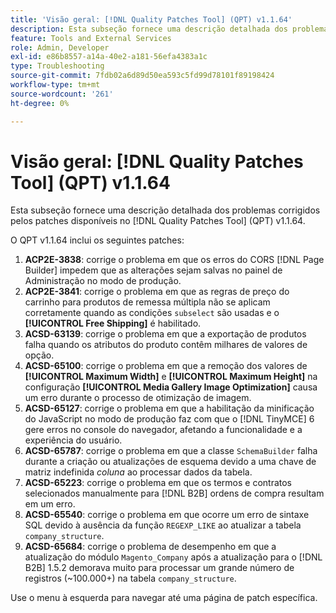 ```yaml
---
title: 'Visão geral: [!DNL Quality Patches Tool] (QPT) v1.1.64'
description: Esta subseção fornece uma descrição detalhada dos problemas corrigidos pelos patches disponíveis no  [!DNL Quality Patches Tool] (QPT) v1.1.64.
feature: Tools and External Services
role: Admin, Developer
exl-id: e86b8557-a14a-40e2-a181-56efa4383a1c
type: Troubleshooting
source-git-commit: 7fdb02a6d89d50ea593c5fd99d78101f89198424
workflow-type: tm+mt
source-wordcount: '261'
ht-degree: 0%

---
```


# Visão geral: [!DNL Quality Patches Tool] (QPT) v1.1.64

Esta subseção fornece uma descrição detalhada dos problemas corrigidos pelos patches disponíveis no [!DNL Quality Patches Tool] (QPT) v1.1.64.

O QPT v1.1.64 inclui os seguintes patches:

1. **ACP2E-3838**: corrige o problema em que os erros do CORS [!DNL Page Builder] impedem que as alterações sejam salvas no painel de Administração no modo de produção.
1. **ACP2E-3841**: corrige o problema em que as regras de preço do carrinho para produtos de remessa múltipla não se aplicam corretamente quando as condições `subselect` são usadas e o **[!UICONTROL Free Shipping]** é habilitado.
1. **ACSD-63139**: corrige o problema em que a exportação de produtos falha quando os atributos do produto contêm milhares de valores de opção.
1. **ACSD-65100**: corrige o problema em que a remoção dos valores de **[!UICONTROL Maximum Width]** e **[!UICONTROL Maximum Height]** na configuração **[!UICONTROL Media Gallery Image Optimization]** causa um erro durante o processo de otimização de imagem.
1. **ACSD-65127**: corrige o problema em que a habilitação da minificação do JavaScript no modo de produção faz com que o [!DNL TinyMCE] 6 gere erros no console do navegador, afetando a funcionalidade e a experiência do usuário.
1. **ACSD-65787**: corrige o problema em que a classe `SchemaBuilder` falha durante a criação ou atualizações de esquema devido a uma chave de matriz indefinida *coluna* ao processar dados da tabela.
1. **ACSD-65223**: corrige o problema em que os termos e contratos selecionados manualmente para [!DNL B2B] ordens de compra resultam em um erro.
1. **ACSD-65540**: corrige o problema em que ocorre um erro de sintaxe SQL devido à ausência da função `REGEXP_LIKE` ao atualizar a tabela `company_structure`.
1. **ACSD-65684**: corrige o problema de desempenho em que a atualização do módulo `Magento_Company` após a atualização para o [!DNL B2B] 1.5.2 demorava muito para processar um grande número de registros (~100.000+) na tabela `company_structure`.

Use o menu à esquerda para navegar até uma página de patch específica.

